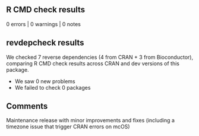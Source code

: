 ## R CMD check results

0 errors | 0 warnings | 0 notes


## revdepcheck results
 
We checked 7 reverse dependencies (4 from CRAN + 3 from Bioconductor), comparing R CMD check results across CRAN and dev versions of this package.

* We saw 0 new problems
* We failed to check 0 packages


## Comments

Maintenance release with minor improvements and fixes (including a timezone
issue that trigger CRAN errors on mcOS)
